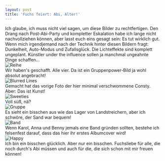 ```yaml
---
layout: post
title: 'Fuchs feiert: Abi, Alter!'
---
```


Ich glaube, ich muss nicht viel sagen, um diese Bilder zu rechtfertigen. Den Drang nach Post-Abi-Party und kompletter Eskalation habe ich lange nicht nachvollziehen können, aber lasst euch eins gesagt sein: Es tut wirklich gut.  
Wenn mich irgendjemand nach der Technik hinter diesen Bildern fragt: Dunkelheit, Auto-Modus und Zufallsglück. Die Lichteffekte sind komplett ungeplant. Künstler under the influence sollen ja manchmal ungeahnte Dinge schaffen...  
![Reihe](https://farm8.staticflickr.com/7430/13315573254_11e50befd0_c.jpg)  
Wir haben's geschafft. Alle vier. Da ist ein Gruppenpower-Bild ja wohl absolut angebracht!  
![Blurred Lines](https://farm8.staticflickr.com/7355/13315578314_b18b80660e_c.jpg)  
Gemacht hat das vorige Foto der hier minimal verschwommene Consty. Aber: Das ist Kunst!  
![Sweeties](https://farm8.staticflickr.com/7062/13315573944_54f8fed497_c.jpg)  
Voll süß, nä?  
![Gruppe](https://farm8.staticflickr.com/7216/13315205525_1ceb0933f2_c.jpg)  
Es sieht ein bisschen aus wie das Lager von Landstreichern, aber ich schwöre, der Sand war bequem!  
![Band](https://farm4.staticflickr.com/3825/13315579654_57093f906a_c.jpg)  
Wenn Karol, Anna und Benny jemals eine Band gründen sollten, bestehe ich felsenfest darauf, dass das hier ihr erstes Albumcover wird!  
![Happy](https://farm8.staticflickr.com/7046/13315204625_e263b6eba3_c.jpg)  
Ich bin ein bisschen glücklich. Aber nur ein bisschen.
Fuchsliebe für alle, die noch durch's Abi müssen und auch für die, die sich schon mit mir freuen können!